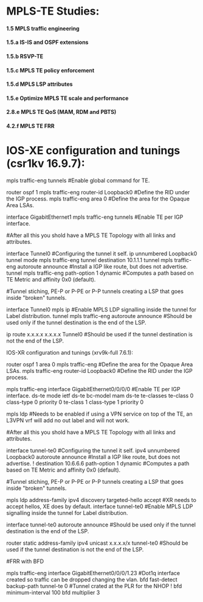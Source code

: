 <h1>MPLS-TE Studies:</h1>

<h4>1.5 MPLS traffic engineering</h4>
<h4>1.5.a IS-IS and OSPF extensions</h4>
<h4>1.5.b RSVP-TE</h4>
<h4>1.5.c MPLS TE policy enforcement</h4>
<h4>1.5.d MPLS LSP attributes</h4>
<h4>1.5.e Optimize MPLS TE scale and performance</h4>
<h4>2.8.e MPLS TE QoS (MAM, RDM and PBTS)</h4>
<h4>4.2.f MPLS TE FRR</h4>

<h1>IOS-XE configuration and tunings (csr1kv 16.9.7):</h1>

mpls traffic-eng tunnels #Enable global command for TE.

router ospf 1
 mpls traffic-eng router-id Loopback0 #Define the RID under the IGP process.
 mpls traffic-eng area 0 #Define the area for the Opaque Area LSAs.

interface GigabitEthernet1
 mpls traffic-eng tunnels #Enable TE per IGP interface.

#After all this you shold have a MPLS TE Topology with all links and attributes.

interface Tunnel0 #Configuring the tunnel it self.
 ip unnumbered Loopback0
 tunnel mode mpls traffic-eng
 tunnel destination 10.1.1.1
 tunnel mpls traffic-eng autoroute announce #Install a IGP like route, but does not advertise.
 tunnel mpls traffic-eng path-option 1 dynamic #Computes a path based on TE Metric and affinity 0x0 (default).

#Tunnel stiching, PE-P or P-PE or P-P tunnels creating a LSP that goes inside "broken" tunnels.

interface Tunnel0
 mpls ip #Enable MPLS LDP signalling inside the tunnel for Label distribution.
 tunnel mpls traffic-eng autoroute announce #Should be used only if the tunnel destination is the end of the LSP.

ip route x.x.x.x x.x.x.x Tunnel0 #Should be used if the tunnel destination is not the end of the LSP.


IOS-XR configuration and tunings (xrv9k-full 7.6.1):

router ospf 1
 area 0
  mpls traffic-eng #Define the area for the Opaque Area LSAs.
 mpls traffic-eng router-id Loopback0 #Define the RID under the IGP process.

mpls traffic-eng
 interface GigabitEthernet0/0/0/0 #Enable TE per IGP interface.
 ds-te mode ietf
 ds-te bc-model mam
 ds-te te-classes
  te-class 0 class-type 0 priority 0
  te-class 1 class-type 1 priority 0

mpls ldp #Needs to be enabled if using a VPN service on top of the TE, an L3VPN vrf will add no out label and will not work.

#After all this you shold have a MPLS TE Topology with all links and attributes.

interface tunnel-te0 #Configuring the tunnel it self.
 ipv4 unnumbered Loopback0
 autoroute announce #Install a IGP like route, but does not advertise.
 !
 destination 10.6.6.6
 path-option 1 dynamic #Computes a path based on TE Metric and affinity 0x0 (default).

#Tunnel stiching, PE-P or P-PE or P-P tunnels creating a LSP that goes inside "broken" tunnels.

mpls ldp
 address-family ipv4
  discovery targeted-hello accept #XR needs to accept hellos, XE does by default.
 interface tunnel-te0 #Enable MPLS LDP signalling inside the tunnel for Label distribution.

interface tunnel-te0
 autoroute announce #Should be used only if the tunnel destination is the end of the LSP.

router static
 address-family ipv4 unicast
  x.x.x.x/x tunnel-te0 #Should be used if the tunnel destination is not the end of the LSP.

#FRR with BFD

mpls traffic-eng
 interface GigabitEthernet0/0/0/1.23 #Dot1q interface created so traffic can be dropped changing the vlan.
  bfd fast-detect
  backup-path tunnel-te 0 #Tunnel crated at the PLR for the NHOP
 !
 bfd minimum-interval 100
 bfd multiplier 3
